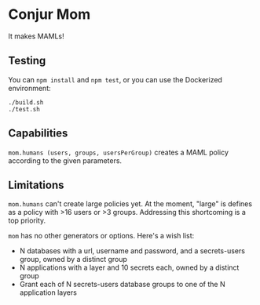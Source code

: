 # Conjur Mom

It makes MAMLs!

## Testing

You can `npm install` and `npm test`, or you can use the Dockerized environment:

```shell
./build.sh
./test.sh
```

## Capabilities

`mom.humans (users, groups, usersPerGroup)` creates a MAML policy according to
the given parameters.

## Limitations

`mom.humans` can't create large policies yet. At the moment, "large" is defines
as a policy with >16 users or >3 groups. Addressing this shortcoming is a top
priority.

`mom` has no other generators or options. Here's a wish list:

* N databases with a url, username and password, and a secrets-users group, owned by a distinct group
* N applications with a layer and 10 secrets each, owned by a distinct group
* Grant each of N secrets-users database groups to one of the N application layers
